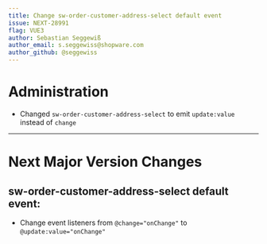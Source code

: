 ```yaml
---
title: Change sw-order-customer-address-select default event
issue: NEXT-28991
flag: VUE3
author: Sebastian Seggewiß
author_email: s.seggewiss@shopware.com
author_github: @seggewiss
---
```

# Administration
* Changed `sw-order-customer-address-select` to emit `update:value` instead of `change`
___
# Next Major Version Changes
## sw-order-customer-address-select default event:
* Change event listeners from `@change="onChange"` to `@update:value="onChange"`